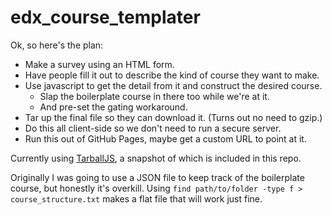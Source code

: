 # edx_course_templater

Ok, so here's the plan:

* Make a survey using an HTML form.
* Have people fill it out to describe the kind of course they want to make.
* Use javascript to get the detail from it and construct the desired course.
    * Slap the boilerplate course in there too while we're at it.
    * And pre-set the gating workaround.
* Tar up the final file so they can download it. (Turns out no need to gzip.)
* Do this all client-side so we don't need to run a secure server.
* Run this out of GitHub Pages, maybe get a custom URL to point at it.

Currently using [TarballJS](https://github.com/ankitrohatgi/tarballjs), a snapshot of which is included in this repo.

Originally I was going to use a JSON file to keep track of the boilerplate course, but honestly it's overkill. Using `find path/to/folder -type f > course_structure.txt` makes a flat file that will work just fine.
